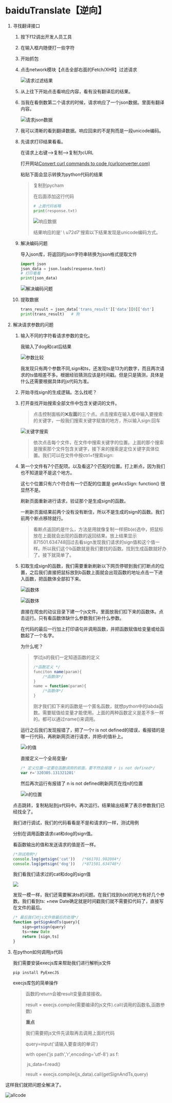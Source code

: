# baiduTranslate【逆向】

1. 寻找翻译接口

   1. 按下f12调出开发人员工具

   2. 在输入框内随便打一些字符

   3. 开始抓包

   4. 点击network模块【点击全部右面的Fetch/XHR】过滤请求

      ![请求过滤结果](https://github.com/happy-join-github/pythonSpider/blob/main/baiduTranslate/firstDraft/images/%E8%AF%B7%E6%B1%82%E8%BF%87%E6%BB%A4.jpeg)

   5. 从上往下开始点击看响应内容，看有没有翻译后的结果。

   6. 当我在看倒数第二个请求的时候，请求响应了一个json数据。里面有翻译内容。

      ![请求json数据](https://github.com/happy-join-github/pythonSpider/blob/main/baiduTranslate/firstDraft/images/json%E6%95%B0%E6%8D%AE.jpeg)

   7. 我可以清晰的看到翻译数据。响应回来的不是狗而是一段unicode编码。

   8. 先请求打印结果看看。

      在请求上右键-->复制-->复制为cURL   

      打开网站[Convert curl commands to code (curlconverter.com)](https://curlconverter.com/)

      粘贴下面会显示转换为python代码的结果

      > 复制到pycham
      >
      > 在后面添加这行代码
      >
      > ```python
      > # 上面代码省略
      > print(response.txt)
      > ```
      >
      > ![响应数据](https://github.com/happy-join-github/pythonSpider/blob/main/baiduTranslate/firstDraft/images/%E5%93%8D%E5%BA%94%E6%95%B0%E6%8D%AE.jpeg)
      >
      > 结果响应的是' \ u72d7'搜索以下结果发现是unicode编码方式。

   9. 解决编码问题

      导入json库，将返回的json字符串转换为json格式提取文件

      ```python
      import json
      json_data = json.loads(response.text)
      # 打印看看
      print(json_data)
      ```

      ![解决编码问题](https://github.com/happy-join-github/pythonSpider/blob/main/baiduTranslate/firstDraft/images/%E8%BD%AC%E7%BC%96%E7%A0%81.jpeg)

   10. 提取数据

       ```python
       trans_result = json_data['trans_result']['data'][0]['dst']
       print(trans_result)   # 狗
       ```

2. 解决请求参数的问题

   1. 输入不同的字符看请求参数的变化。

      我输入了dog和cat后结果

      ![参数比较](https://github.com/happy-join-github/pythonSpider/blob/main/baiduTranslate/firstDraft/images/compare.jpeg)

      我发现只有两个参数不同,sign和ts，还发现ts是13为的数字，而且两次请求的ts值相差不多。根据经验猜测应该是时间戳。但是只是猜测，具体是什么还需要根据具体的js代码为准。

   2. 开始寻找sign的生成逻辑。怎么找呢？

   3. 打开查找开始搜索全部文件中包含关键词的文件。

      > 点击控制面板的❌**左面**的三个点。点击搜索在输入框中输入要搜索的关键字，一般我们搜索关键字赋值的地方，所以输入sign:回车

      ![关键字搜索](https://github.com/happy-join-github/pythonSpider/blob/main/baiduTranslate/firstDraft/images/%E5%85%B3%E9%94%AE%E5%AD%97%E6%90%9C%E7%B4%A0.jpeg)

      > 依次点击每个文件，在文件中搜索关键字的位置。上面的那个搜索是搜索那个文件包含关键字，接下来的搜索是定位关键字具体位置。我们可以在文件中按ctrl+f搜索sign:

   4. 第一个文件有7个匹配项。以及看这7个匹配的位置。打上断点，因为我们也不知道是不是这个地方。

      这七个位置只有六个符合有一个匹配的位置是   getAcsSign: function() 很显然不是。

      刷新页面重新进行请求，验证那个是生成sign的函数。

      一刷新页面结果前两个没有没有断住，所以不是生成的sign的函数。我们前两个断点移除就行。

      > 看断点返回的是什么，方法是用就像复制一样把b(e)选中，把鼠标放在上面就会出现的函数的返回结果。放上结果显示871501.634748回过去看sign发现我们请求的sign值和这个值一样。所以我们这个b函数就是我们要找的函数。找到生成函数就好办了。接下就简单了。
      
   5. 扣取生成sign的函数，我们需要重新刷新以下网页停顿到我们打断点的位置，之后我们直接把鼠标放到b函数上面就会出现函数的地址点击一下进入函数，把函数体全部扣下来。

      ![函数体](https://github.com/happy-join-github/pythonSpider/blob/main/baiduTranslate/firstDraft/images/%E8%A7%A3%E5%AF%86%E4%BD%8D%E7%BD%AE.png)

      ![函数体](https://github.com/happy-join-github/pythonSpider/blob/main/baiduTranslate/firstDraft/images/%E5%87%BD%E6%95%B0%E4%BD%93.png)

      直接在爬虫的动议目录下建一个js文件。里面放我们扣下来的函数体。点击运行。只有看函数体缺什么参数我们补什么参数。

      在代码的最后一行加上打印语句并调用函数，并把函数赋值给变量或给函数起了一个名字。

      为什么呢？

      > 学过js的我们一定知道函数的定义
      >
      > ```javascript
      > /*函数定义 */
      > funciton name(param){
      >     /*函数体*/
      > }
      > name = function(param){
      > 	/*函数体*/
      > }
      > ```
      >
      > 刚才我们扣下来的函数是一个匿名函数，就想python中的labda函数。需要赋值给变量才能使用。上面的两种函数定义是差不多一样的。都可以通过name()来调用。

      运行之后我们发现报错了，把了一个r is not defined的错误，看报错的是哪一行代码，再刷新网页进行请求，并把r的值补上。

      ![r的值](https://github.com/happy-join-github/pythonSpider/blob/main/baiduTranslate/firstDraft/images/r%E5%80%BC.png)

      直接定义一个全局变量r

      ```javascript
      /* 定义位置一定要在函数调用的前面，要不然会报错 r is not defined*/
      var r='320305.131321201'
      ```

      然后再次运行有报错了 n is not defined刷新网页在找n的位置

      ![n的位置](https://github.com/happy-join-github/pythonSpider/blob/main/baiduTranslate/firstDraft/images/n%E7%9A%84%E4%BD%8D%E7%BD%AE.png)

   点击跳转，复制粘贴到js代码中。再次运行。结果输出结果了表示参数我们已经找全了。

   我们进行调试，我们的代码看看是不是和请求的一样，测试用例

   分别在调用函数请求cat和dog的sign值。

   看函数输出的值和发送请求的值是否一样。

   ```javascript
   /*测试用例*/
   console.log(getsign('cat'))   /*661701.982004*/
   console.log(getsign('dog'))   /*871501.634748*/
   ```

   我们看我们请求过的cat和dog的sign值

   ![](https://github.com/happy-join-github/pythonSpider/blob/main/baiduTranslate/firstDraft/images/compare.jpeg)

   发现一模一样，我们还需要解决ts的问题。在我们找到b(e)的地方有好几个参数。我们看到ts: +new Date确定就是时间戳我们就不需要扣代码了，直接写在文件的最后。

   ```javascript
   /* 最后我们对js文件做最后的处理*/
   function getSignAndTs(query){
       sign=getsign(query)
       ts=+new Date
       return [sign,ts]
   }
   ```

3. 在python如何调用js代码 

   我们需要安装execjs库来帮助我们进行解析js文件

   ```
   pip install PyExecJS
   ```

   execjs库包的简单操作

   > 函数的return会被result变量直接接收。
   >
   > result = execjs.compile(需要编译的js文件).call(调用的函数名,函数参数)
   >
   > **重点**
   >
   > 我们需要把js文件先读取再去调用上面的代码
   >
   > query=input('请输入要查询的单词')
   >
   > with open('js path','r',encoding='utf-8') as f:
   >
   > ​	js_data=f.read()
   >
   > result = execjs.compile(js_data).call(getSignAndTs,query)

这样我们就把问题全解决了。

![allcode](https://github.com/happy-join-github/pythonSpider/blob/main/baiduTranslate/firstDraft/images/allcode.jpeg)

